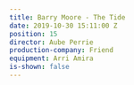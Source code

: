 ```yaml
---
title: Barry Moore - The Tide
date: 2019-10-30 15:11:00 Z
position: 15
director: Aube Perrie
production-company: Friend
equipment: Arri Amira
is-shown: false
---
```


